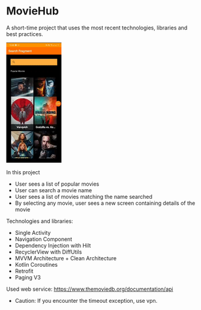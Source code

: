 # MovieHub

A short-time project that uses the most recent technologies, libraries and best practices.

![sample](gif.gif)

In this project
- User sees a list of popular movies
- User can search a movie name
- User sees a list of movies matching the name searched
- By selecting any movie, user sees a new screen containing details of the movie

Technologies and libraries:
- Single Activity
- Navigation Component
- Dependency Injection with Hilt
- RecyclerView with DiffUtils
- MVVM Architecture + Clean Architecture
- Kotlin Coroutines
- Retrofit
- Paging V3

Used web service: https://www.themoviedb.org/documentation/api

- Caution: If you encounter the timeout exception, use vpn.

